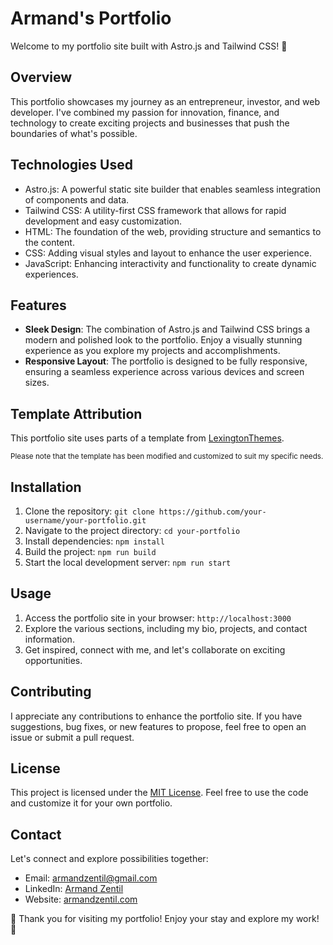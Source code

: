 # Armand's Portfolio

Welcome to my portfolio site built with Astro.js and Tailwind CSS! 🚀

## Overview

This portfolio showcases my journey as an entrepreneur, investor, and web developer. I've combined my passion for innovation, finance, and technology to create exciting projects and businesses that push the boundaries of what's possible.

## Technologies Used

- Astro.js: A powerful static site builder that enables seamless integration of components and data.
- Tailwind CSS: A utility-first CSS framework that allows for rapid development and easy customization.
- HTML: The foundation of the web, providing structure and semantics to the content.
- CSS: Adding visual styles and layout to enhance the user experience.
- JavaScript: Enhancing interactivity and functionality to create dynamic experiences.

## Features

- **Sleek Design**: The combination of Astro.js and Tailwind CSS brings a modern and polished look to the portfolio. Enjoy a visually stunning experience as you explore my projects and accomplishments.
- **Responsive Layout**: The portfolio is designed to be fully responsive, ensuring a seamless experience across various devices and screen sizes.

## Template Attribution

This portfolio site uses parts of a template from [LexingtonThemes](https://www.lexingtonthemes.com). 

<small>Please note that the template has been modified and customized to suit my specific needs.</small>

## Installation

1. Clone the repository: `git clone https://github.com/your-username/your-portfolio.git`
2. Navigate to the project directory: `cd your-portfolio`
3. Install dependencies: `npm install`
4. Build the project: `npm run build`
5. Start the local development server: `npm run start`

## Usage

1. Access the portfolio site in your browser: `http://localhost:3000`
2. Explore the various sections, including my bio, projects, and contact information.
3. Get inspired, connect with me, and let's collaborate on exciting opportunities.

## Contributing

I appreciate any contributions to enhance the portfolio site. If you have suggestions, bug fixes, or new features to propose, feel free to open an issue or submit a pull request.

## License

This project is licensed under the [MIT License](https://opensource.org/licenses/MIT). Feel free to use the code and customize it for your own portfolio.

## Contact

Let's connect and explore possibilities together:

- Email: armandzentil@gmail.com
- LinkedIn: [Armand Zentil](https://www.linkedin.com/in/armandzentil)
- Website: [armandzentil.com](https://www.armandzentil.com)

🌟 Thank you for visiting my portfolio! Enjoy your stay and explore my work! 🎉
